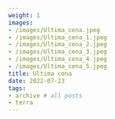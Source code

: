 ```yaml
---
weight: 1
images:
- /images/Ultima_cena.jpeg
- /images/Ultima_cena_1.jpeg
- /images/Ultima_cena_2.jpeg
- /images/Ultima_cena_3.jpeg
- /images/Ultima_cena_4.jpeg
- /images/Ultima_cena_5.jpeg
title: Ultima cena
date: 2022-07-23
tags:
- archive # all posts
- terra
---
```

